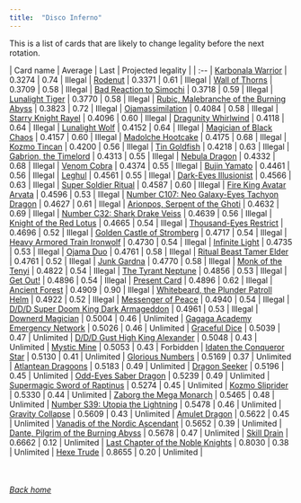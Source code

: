 ```yaml
---
title:  "Disco Inferno"
---
```


This is a list of cards that are likely to change legality before the next rotation.

| Card name | Average | Last | Projected legality |
| :-- |
[Karbonala Warrior](https://db.ygoprodeck.com/card/?search=Karbonala%20Warrior) | 0.3274 | 0.74 | Illegal |
[Rodenut](https://db.ygoprodeck.com/card/?search=Rodenut) | 0.3371 | 0.61 | Illegal |
[Wall of Thorns](https://db.ygoprodeck.com/card/?search=Wall%20of%20Thorns) | 0.3709 | 0.58 | Illegal |
[Bad Reaction to Simochi](https://db.ygoprodeck.com/card/?search=Bad%20Reaction%20to%20Simochi) | 0.3718 | 0.59 | Illegal |
[Lunalight Tiger](https://db.ygoprodeck.com/card/?search=Lunalight%20Tiger) | 0.3770 | 0.58 | Illegal |
[Rubic, Malebranche of the Burning Abyss](https://db.ygoprodeck.com/card/?search=Rubic,%20Malebranche%20of%20the%20Burning%20Abyss) | 0.3823 | 0.72 | Illegal |
[Ojamassimilation](https://db.ygoprodeck.com/card/?search=Ojamassimilation) | 0.4084 | 0.58 | Illegal |
[Starry Knight Rayel](https://db.ygoprodeck.com/card/?search=Starry%20Knight%20Rayel) | 0.4096 | 0.60 | Illegal |
[Dragunity Whirlwind](https://db.ygoprodeck.com/card/?search=Dragunity%20Whirlwind) | 0.4118 | 0.64 | Illegal |
[Lunalight Wolf](https://db.ygoprodeck.com/card/?search=Lunalight%20Wolf) | 0.4152 | 0.64 | Illegal |
[Magician of Black Chaos](https://db.ygoprodeck.com/card/?search=Magician%20of%20Black%20Chaos) | 0.4157 | 0.60 | Illegal |
[Madolche Hootcake](https://db.ygoprodeck.com/card/?search=Madolche%20Hootcake) | 0.4175 | 0.68 | Illegal |
[Kozmo Tincan](https://db.ygoprodeck.com/card/?search=Kozmo%20Tincan) | 0.4200 | 0.56 | Illegal |
[Tin Goldfish](https://db.ygoprodeck.com/card/?search=Tin%20Goldfish) | 0.4218 | 0.63 | Illegal |
[Gabrion, the Timelord](https://db.ygoprodeck.com/card/?search=Gabrion,%20the%20Timelord) | 0.4313 | 0.55 | Illegal |
[Nebula Dragon](https://db.ygoprodeck.com/card/?search=Nebula%20Dragon) | 0.4332 | 0.68 | Illegal |
[Venom Cobra](https://db.ygoprodeck.com/card/?search=Venom%20Cobra) | 0.4374 | 0.55 | Illegal |
[Bujin Yamato](https://db.ygoprodeck.com/card/?search=Bujin%20Yamato) | 0.4461 | 0.56 | Illegal |
[Leghul](https://db.ygoprodeck.com/card/?search=Leghul) | 0.4561 | 0.55 | Illegal |
[Dark-Eyes Illusionist](https://db.ygoprodeck.com/card/?search=Dark-Eyes%20Illusionist) | 0.4566 | 0.63 | Illegal |
[Super Soldier Ritual](https://db.ygoprodeck.com/card/?search=Super%20Soldier%20Ritual) | 0.4587 | 0.60 | Illegal |
[Fire King Avatar Arvata](https://db.ygoprodeck.com/card/?search=Fire%20King%20Avatar%20Arvata) | 0.4596 | 0.53 | Illegal |
[Number C107: Neo Galaxy-Eyes Tachyon Dragon](https://db.ygoprodeck.com/card/?search=Number%20C107:%20Neo%20Galaxy-Eyes%20Tachyon%20Dragon) | 0.4627 | 0.61 | Illegal |
[Arionpos, Serpent of the Ghoti](https://db.ygoprodeck.com/card/?search=Arionpos,%20Serpent%20of%20the%20Ghoti) | 0.4632 | 0.69 | Illegal |
[Number C32: Shark Drake Veiss](https://db.ygoprodeck.com/card/?search=Number%20C32:%20Shark%20Drake%20Veiss) | 0.4639 | 0.56 | Illegal |
[Knight of the Red Lotus](https://db.ygoprodeck.com/card/?search=Knight%20of%20the%20Red%20Lotus) | 0.4665 | 0.54 | Illegal |
[Thousand-Eyes Restrict](https://db.ygoprodeck.com/card/?search=Thousand-Eyes%20Restrict) | 0.4696 | 0.52 | Illegal |
[Golden Castle of Stromberg](https://db.ygoprodeck.com/card/?search=Golden%20Castle%20of%20Stromberg) | 0.4717 | 0.54 | Illegal |
[Heavy Armored Train Ironwolf](https://db.ygoprodeck.com/card/?search=Heavy%20Armored%20Train%20Ironwolf) | 0.4730 | 0.54 | Illegal |
[Infinite Light](https://db.ygoprodeck.com/card/?search=Infinite%20Light) | 0.4735 | 0.53 | Illegal |
[Ojama Duo](https://db.ygoprodeck.com/card/?search=Ojama%20Duo) | 0.4761 | 0.58 | Illegal |
[Ritual Beast Tamer Elder](https://db.ygoprodeck.com/card/?search=Ritual%20Beast%20Tamer%20Elder) | 0.4761 | 0.52 | Illegal |
[Junk Gardna](https://db.ygoprodeck.com/card/?search=Junk%20Gardna) | 0.4770 | 0.58 | Illegal |
[Monk of the Tenyi](https://db.ygoprodeck.com/card/?search=Monk%20of%20the%20Tenyi) | 0.4822 | 0.54 | Illegal |
[The Tyrant Neptune](https://db.ygoprodeck.com/card/?search=The%20Tyrant%20Neptune) | 0.4856 | 0.53 | Illegal |
[Get Out!](https://db.ygoprodeck.com/card/?search=Get%20Out!) | 0.4896 | 0.54 | Illegal |
[Present Card](https://db.ygoprodeck.com/card/?search=Present%20Card) | 0.4896 | 0.62 | Illegal |
[Ancient Forest](https://db.ygoprodeck.com/card/?search=Ancient%20Forest) | 0.4909 | 0.90 | Illegal |
[Whitebeard, the Plunder Patroll Helm](https://db.ygoprodeck.com/card/?search=Whitebeard,%20the%20Plunder%20Patroll%20Helm) | 0.4922 | 0.52 | Illegal |
[Messenger of Peace](https://db.ygoprodeck.com/card/?search=Messenger%20of%20Peace) | 0.4940 | 0.54 | Illegal |
[D/D/D Super Doom King Dark Armageddon](https://db.ygoprodeck.com/card/?search=D/D/D%20Super%20Doom%20King%20Dark%20Armageddon) | 0.4961 | 0.53 | Illegal |
[Downerd Magician](https://db.ygoprodeck.com/card/?search=Downerd%20Magician) | 0.5004 | 0.46 | Unlimited |
[Gagaga Academy Emergency Network](https://db.ygoprodeck.com/card/?search=Gagaga%20Academy%20Emergency%20Network) | 0.5026 | 0.46 | Unlimited |
[Graceful Dice](https://db.ygoprodeck.com/card/?search=Graceful%20Dice) | 0.5039 | 0.47 | Unlimited |
[D/D/D Gust High King Alexander](https://db.ygoprodeck.com/card/?search=D/D/D%20Gust%20High%20King%20Alexander) | 0.5048 | 0.43 | Unlimited |
[Mystic Mine](https://db.ygoprodeck.com/card/?search=Mystic%20Mine) | 0.5053 | 0.43 | Forbidden |
[Idaten the Conqueror Star](https://db.ygoprodeck.com/card/?search=Idaten%20the%20Conqueror%20Star) | 0.5130 | 0.41 | Unlimited |
[Glorious Numbers](https://db.ygoprodeck.com/card/?search=Glorious%20Numbers) | 0.5169 | 0.37 | Unlimited |
[Atlantean Dragoons](https://db.ygoprodeck.com/card/?search=Atlantean%20Dragoons) | 0.5183 | 0.49 | Unlimited |
[Dragon Seeker](https://db.ygoprodeck.com/card/?search=Dragon%20Seeker) | 0.5196 | 0.45 | Unlimited |
[Odd-Eyes Saber Dragon](https://db.ygoprodeck.com/card/?search=Odd-Eyes%20Saber%20Dragon) | 0.5239 | 0.49 | Unlimited |
[Supermagic Sword of Raptinus](https://db.ygoprodeck.com/card/?search=Supermagic%20Sword%20of%20Raptinus) | 0.5274 | 0.45 | Unlimited |
[Kozmo Sliprider](https://db.ygoprodeck.com/card/?search=Kozmo%20Sliprider) | 0.5330 | 0.44 | Unlimited |
[Zaborg the Mega Monarch](https://db.ygoprodeck.com/card/?search=Zaborg%20the%20Mega%20Monarch) | 0.5465 | 0.48 | Unlimited |
[Number S39: Utopia the Lightning](https://db.ygoprodeck.com/card/?search=Number%20S39:%20Utopia%20the%20Lightning) | 0.5478 | 0.46 | Unlimited |
[Gravity Collapse](https://db.ygoprodeck.com/card/?search=Gravity%20Collapse) | 0.5609 | 0.43 | Unlimited |
[Amulet Dragon](https://db.ygoprodeck.com/card/?search=Amulet%20Dragon) | 0.5622 | 0.45 | Unlimited |
[Vanadis of the Nordic Ascendant](https://db.ygoprodeck.com/card/?search=Vanadis%20of%20the%20Nordic%20Ascendant) | 0.5652 | 0.39 | Unlimited |
[Dante, Pilgrim of the Burning Abyss](https://db.ygoprodeck.com/card/?search=Dante,%20Pilgrim%20of%20the%20Burning%20Abyss) | 0.5678 | 0.47 | Unlimited |
[Skill Drain](https://db.ygoprodeck.com/card/?search=Skill%20Drain) | 0.6662 | 0.12 | Unlimited |
[Last Chapter of the Noble Knights](https://db.ygoprodeck.com/card/?search=Last%20Chapter%20of%20the%20Noble%20Knights) | 0.8030 | 0.38 | Unlimited |
[Hexe Trude](https://db.ygoprodeck.com/card/?search=Hexe%20Trude) | 0.8655 | 0.20 | Unlimited |

<br>

###### [Back home](index)